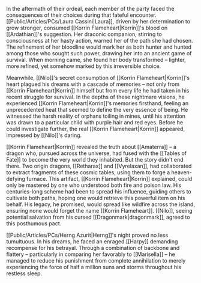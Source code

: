 In the aftermath of their ordeal, each member of the party faced the consequences of their choices during that fateful encounter. [[Public/Articles/PCs/Laura Cassini|Laura]], driven by her determination to grow stronger, consumed [[Korrin Flameheart|Korrin]]'s blood on [[Ardathian]]'s suggestion. Her draconic companion, stirring to consciousness at her hasty action, warned her of the path she had chosen. The refinement of her bloodline would mark her as both hunter and hunted among those who sought such power, drawing her into an ancient game of survival. When morning came, she found her body transformed – lighter, more refined, yet somehow marked by this irreversible choice.

Meanwhile, [[Nilo]]'s secret consumption of [[Korrin Flameheart|Korrin]]'s heart plagued his dreams with a cascade of memories – not only from [[Korrin Flameheart|Korrin]] himself but from every life he had taken in his recent struggle for survival. In the depths of these nightmare visions, he experienced [[Korrin Flameheart|Korrin]]'s memories firsthand, feeling an unprecedented heat that seemed to define the very essence of being. He witnessed the harsh reality of orphans toiling in mines, until his attention was drawn to a particular child with purple hair and red eyes. Before he could investigate further, the real [[Korrin Flameheart|Korrin]] appeared, impressed by [[Nilo]]'s daring.

[[Korrin Flameheart|Korrin]] revealed the truth about [[Amaterra]] – a dragon who, pursued across the universe, had fused with the [[Tables of Fate]] to become the very world they inhabited. But the story didn't end there. Two origin dragons, [[Retharax]] and [[Vyrelaxan]], had collaborated to extract fragments of these cosmic tables, using them to forge a heaven-defying furnace. This artifact, [[Korrin Flameheart|Korrin]] explained, could only be mastered by one who understood both fire and poison law. His centuries-long scheme had been to spread his influence, guiding others to cultivate both paths, hoping one would retrieve this powerful item on his behalf. His legacy, he promised, would spread like wildfire across the island, ensuring none would forget the name [[Korrin Flameheart]]. [[Nilo]], seeing potential salvation from his cursed [[Dragonmark|dragonmark]], agreed to this posthumous pact.

[[Public/Articles/PCs/Herng Azurit|Herng]]'s night proved no less tumultuous. In his dreams, he faced an enraged [[Harpy]] demanding recompense for his betrayal. Through a combination of backbone and flattery – particularly in comparing her favorably to [[Marisella]] – he managed to reduce his punishment from complete annihilation to merely experiencing the force of half a million suns and storms throughout his restless sleep.
